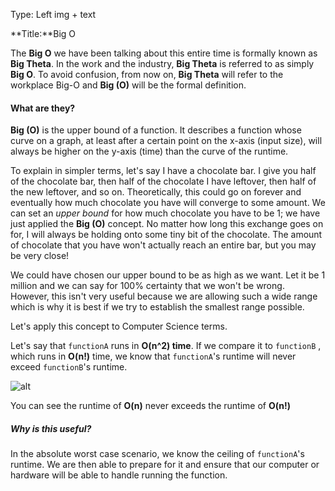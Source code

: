Type: Left img + text 

**Title:**Big O

 The **Big O** we have been talking about this entire time is formally known as **Big Theta**. In the work and the industry, **Big Theta** is referred to as simply **Big O**. To avoid confusion, from now on, **Big Theta** will refer to the workplace Big-O and **Big (O)** will be the formal definition.   

#### What are they?

**Big (O)** is the upper bound of a function. It describes a function whose curve on a graph, at least after a certain point on the x-axis (input size), will always be higher on the y-axis (time) than the curve of the runtime.

To explain in simpler terms, let's say I have a chocolate bar. I give you half of the chocolate bar, then half of the chocolate I have leftover, then half of the new leftover, and so on. Theoretically, this could go on forever and eventually how much chocolate you have will converge to some amount. We can set an *upper bound* for how much chocolate you have to be 1; we have just applied the **Big (O)** concept. No matter how long this exchange goes on for, I will always be holding onto some tiny bit of the chocolate. The amount of chocolate that you have won't actually reach an entire bar, but you may be very close! 

We could have chosen our upper bound to be as high as we want. Let it be 1 million and we can say for 100% certainty that we won't be wrong. However, this isn't very useful because we are allowing such a wide range which is why it is best if we try to establish the smallest range possible. 

Let's apply this concept to Computer Science terms.

Let's say that `functionA` runs in **O(n^2) time**. If we compare it to `functionB` , which runs in **O(n!)** time, we know that `functionA`'s runtime will never exceed `functionB`'s runtime. 

![alt](https://cdn-media-1.freecodecamp.org/images/1*KfZYFUT2OKfjekJlCeYvuQ.jpeg)

You can see the runtime of **O(n)** never exceeds the runtime of **O(n!)**

##### Why is this useful? 

In the absolute worst case scenario, we know the ceiling of `functionA`'s runtime. We are then able to prepare for it and ensure that our computer or hardware will be able to handle running the function. 

